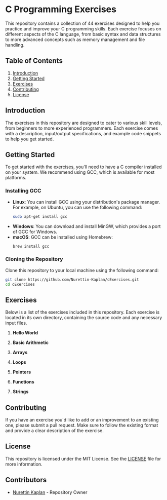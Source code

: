 # C Programming Exercises

This repository contains a collection of 44 exercises designed to help you practice and improve your C programming skills. Each exercise focuses on different aspects of the C language, from basic syntax and data structures to more advanced concepts such as memory management and file handling.

## Table of Contents

1. [Introduction](#introduction)
2. [Getting Started](#getting-started)
3. [Exercises](#exercises)
4. [Contributing](#contributing)
5. [License](#license)

## Introduction

The exercises in this repository are designed to cater to various skill levels, from beginners to more experienced programmers. Each exercise comes with a description, input/output specifications, and example code snippets to help you get started.

## Getting Started

To get started with the exercises, you'll need to have a C compiler installed on your system. We recommend using GCC, which is available for most platforms.

### Installing GCC

- **Linux**: You can install GCC using your distribution's package manager. For example, on Ubuntu, you can use the following command:
  ```sh
  sudo apt-get install gcc
  ```
- **Windows**: You can download and install MinGW, which provides a port of GCC for Windows.
- **macOS**: GCC can be installed using Homebrew:
  ```sh
  brew install gcc
  ```

### Cloning the Repository

Clone this repository to your local machine using the following command:
```sh
git clone https://github.com/Nurettin-Kaplan/cExercises.git
cd cExercises
```

## Exercises

Below is a list of the exercises included in this repository. Each exercise is located in its own directory, containing the source code and any necessary input files.

1. **Hello World**

2. **Basic Arithmetic**

3. **Arrays**

4. **Loops**
 
7. **Pointers**

8. **Functions** 

9. **Strings** 

## Contributing

If you have an exercise you'd like to add or an improvement to an existing one, please submit a pull request. Make sure to follow the existing format and provide a clear description of the exercise.

## License

This repository is licensed under the MIT License. See the [LICENSE](https://github.com/Nurettin-Kaplan/cExercises/blob/master/LICENSE.txt) file for more information.

## Contributors

- [Nurettin Kaplan](https://github.com/Nurettin-Kaplan) - Repository Owner
